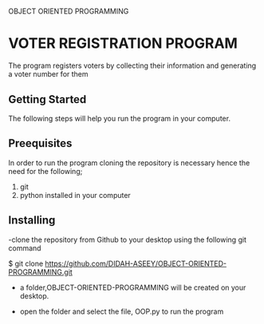 # 
OBJECT ORIENTED PROGRAMMING
# VOTER REGISTRATION PROGRAM


The program registers voters by collecting their information and generating a voter number for them

## Getting Started

The following steps will help you run the program in your computer.

## Preequisites
In order to run the program cloning the repository is necessary hence the need for the following;
1. git
2. python installed in your computer

## Installing

-clone the repository from Github to your desktop using the following git command

 $ git clone https://github.com/DIDAH-ASEEY/OBJECT-ORIENTED-PROGRAMMING.git

- a folder,OBJECT-ORIENTED-PROGRAMMING will be created on your desktop.

- open the folder and select the file, OOP.py to run the program






